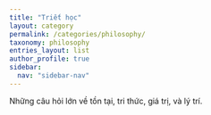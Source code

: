 ```yaml
---
title: "Triết học"
layout: category
permalink: /categories/philosophy/
taxonomy: philosophy
entries_layout: list
author_profile: true
sidebar:
  nav: "sidebar-nav"
---
```


Những câu hỏi lớn về tồn tại, tri thức, giá trị, và lý trí.

